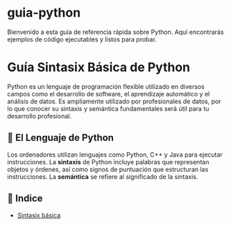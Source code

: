 # guia-python
Bienvenido a esta guía de referencia rápida sobre Python. Aquí encontrarás ejemplos de código ejecutables y listos para probar.

# Guía Sintasix Básica de Python

Python es un lenguaje de programación flexible utilizado en diversos campos como el desarrollo de software, el aprendizaje automático y el análisis de datos. Es ampliamente utilizado por profesionales de datos, por lo que conocer su sintaxis y semántica fundamentales será útil para tu desarrollo profesional.

## 📌 El Lenguaje de Python

Los ordenadores utilizan lenguajes como Python, C++ y Java para ejecutar instrucciones. La **sintaxis** de Python incluye palabras que representan objetos y órdenes, así como signos de puntuación que estructuran las instrucciones. La **semántica** se refiere al significado de la sintaxis.

## 📖 Indice
- [Sintasix básica]([https://docs.python.org/3/](https://github.com/edercarmonaa/guia-python/blob/main/sintasix.md))
